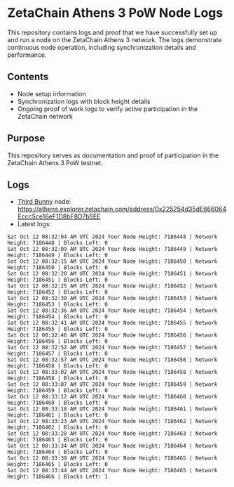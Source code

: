 # ZetaChain Athens 3 PoW Node Logs
This repository contains logs and proof that we have successfully set up and run a node on the ZetaChain Athens 3 network. The logs demonstrate continuous node operation, including synchronization details and performance.

## Contents
- Node setup information
- Synchronization logs with block height details
- Ongoing proof of work logs to verify active participation in the ZetaChain network

## Purpose
This repository serves as documentation and proof of participation in the ZetaChain Athens 3 PoW testnet.

## Logs

- [Third Bunny](https://thirdbunny.xyz/) node: https://athens.explorer.zetachain.com/address/0x225254d35dE666064Eccc5ce16eF1D8bF8D7b5EE
- Latest logs:
```
Sat Oct 12 08:32:04 AM UTC 2024 Your Node Height: 7186448 | Network Height: 7186448 | Blocks Left: 0
Sat Oct 12 08:32:09 AM UTC 2024 Your Node Height: 7186449 | Network Height: 7186449 | Blocks Left: 0
Sat Oct 12 08:32:15 AM UTC 2024 Your Node Height: 7186450 | Network Height: 7186450 | Blocks Left: 0
Sat Oct 12 08:32:20 AM UTC 2024 Your Node Height: 7186451 | Network Height: 7186451 | Blocks Left: 0
Sat Oct 12 08:32:25 AM UTC 2024 Your Node Height: 7186452 | Network Height: 7186452 | Blocks Left: 0
Sat Oct 12 08:32:30 AM UTC 2024 Your Node Height: 7186453 | Network Height: 7186453 | Blocks Left: 0
Sat Oct 12 08:32:36 AM UTC 2024 Your Node Height: 7186454 | Network Height: 7186454 | Blocks Left: 0
Sat Oct 12 08:32:41 AM UTC 2024 Your Node Height: 7186455 | Network Height: 7186455 | Blocks Left: 0
Sat Oct 12 08:32:46 AM UTC 2024 Your Node Height: 7186456 | Network Height: 7186456 | Blocks Left: 0
Sat Oct 12 08:32:52 AM UTC 2024 Your Node Height: 7186457 | Network Height: 7186457 | Blocks Left: 0
Sat Oct 12 08:32:57 AM UTC 2024 Your Node Height: 7186458 | Network Height: 7186458 | Blocks Left: 0
Sat Oct 12 08:33:02 AM UTC 2024 Your Node Height: 7186458 | Network Height: 7186458 | Blocks Left: 0
Sat Oct 12 08:33:07 AM UTC 2024 Your Node Height: 7186459 | Network Height: 7186459 | Blocks Left: 0
Sat Oct 12 08:33:12 AM UTC 2024 Your Node Height: 7186460 | Network Height: 7186460 | Blocks Left: 0
Sat Oct 12 08:33:18 AM UTC 2024 Your Node Height: 7186461 | Network Height: 7186461 | Blocks Left: 0
Sat Oct 12 08:33:23 AM UTC 2024 Your Node Height: 7186462 | Network Height: 7186462 | Blocks Left: 0
Sat Oct 12 08:33:28 AM UTC 2024 Your Node Height: 7186463 | Network Height: 7186463 | Blocks Left: 0
Sat Oct 12 08:33:34 AM UTC 2024 Your Node Height: 7186464 | Network Height: 7186464 | Blocks Left: 0
Sat Oct 12 08:33:39 AM UTC 2024 Your Node Height: 7186465 | Network Height: 7186465 | Blocks Left: 0
Sat Oct 12 08:33:44 AM UTC 2024 Your Node Height: 7186465 | Network Height: 7186466 | Blocks Left: 1
```
